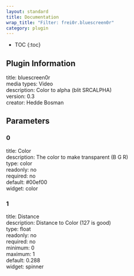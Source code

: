 ```yaml
---
layout: standard
title: Documentation
wrap_title: "Filter: frei0r.bluescreen0r"
category: plugin
---
```

* TOC
{:toc}

## Plugin Information

title: bluescreen0r  
media types:
Video  
description: Color to alpha (blit SRCALPHA)  
version: 0.3  
creator: Hedde Bosman  

## Parameters

### 0

title: Color    
description:
The color to make transparent (B G R)  
type: color  
readonly: no  
required: no  
default: #00ef00  
widget: color  

### 1

title: Distance    
description:
Distance to Color (127 is good)  
type: float  
readonly: no  
required: no  
minimum: 0  
maximum: 1  
default: 0.288  
widget: spinner  


